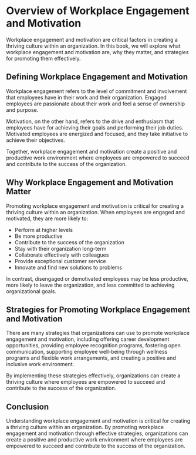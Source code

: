 Overview of Workplace Engagement and Motivation
=============================================================

Workplace engagement and motivation are critical factors in creating a thriving culture within an organization. In this book, we will explore what workplace engagement and motivation are, why they matter, and strategies for promoting them effectively.

Defining Workplace Engagement and Motivation
--------------------------------------------

Workplace engagement refers to the level of commitment and involvement that employees have in their work and their organization. Engaged employees are passionate about their work and feel a sense of ownership and purpose.

Motivation, on the other hand, refers to the drive and enthusiasm that employees have for achieving their goals and performing their job duties. Motivated employees are energized and focused, and they take initiative to achieve their objectives.

Together, workplace engagement and motivation create a positive and productive work environment where employees are empowered to succeed and contribute to the success of the organization.

Why Workplace Engagement and Motivation Matter
----------------------------------------------

Promoting workplace engagement and motivation is critical for creating a thriving culture within an organization. When employees are engaged and motivated, they are more likely to:

* Perform at higher levels
* Be more productive
* Contribute to the success of the organization
* Stay with their organization long-term
* Collaborate effectively with colleagues
* Provide exceptional customer service
* Innovate and find new solutions to problems

In contrast, disengaged or demotivated employees may be less productive, more likely to leave the organization, and less committed to achieving organizational goals.

Strategies for Promoting Workplace Engagement and Motivation
------------------------------------------------------------

There are many strategies that organizations can use to promote workplace engagement and motivation, including offering career development opportunities, providing employee recognition programs, fostering open communication, supporting employee well-being through wellness programs and flexible work arrangements, and creating a positive and inclusive work environment.

By implementing these strategies effectively, organizations can create a thriving culture where employees are empowered to succeed and contribute to the success of the organization.

Conclusion
----------

Understanding workplace engagement and motivation is critical for creating a thriving culture within an organization. By promoting workplace engagement and motivation through effective strategies, organizations can create a positive and productive work environment where employees are empowered to succeed and contribute to the success of the organization.


